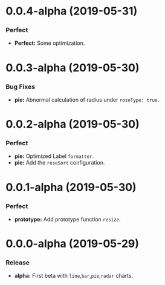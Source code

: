 # 0.0.4-alpha (2019-05-31)

### Perfect

- **Perfect:** Some optimization.

# 0.0.3-alpha (2019-05-30)

### Bug Fixes

- **pie:** Abnormal calculation of radius under `roseType: true`.

# 0.0.2-alpha (2019-05-30)

### Perfect

- **pie:** Optimized Label `formatter`.
- **pie:** Add the `roseSort` configuration.

# 0.0.1-alpha (2019-05-30)

### Perfect

- **prototype:** Add prototype function `resize`.

# 0.0.0-alpha (2019-05-29)

### Release

- **alpha:** First beta with `line`,`bar`,`pie`,`radar` charts.